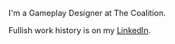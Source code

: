I'm a Gameplay Designer at The Coalition.

Fullish work history is on my [LinkedIn](https://www.linkedin.com/mwlite/in/alinajc).